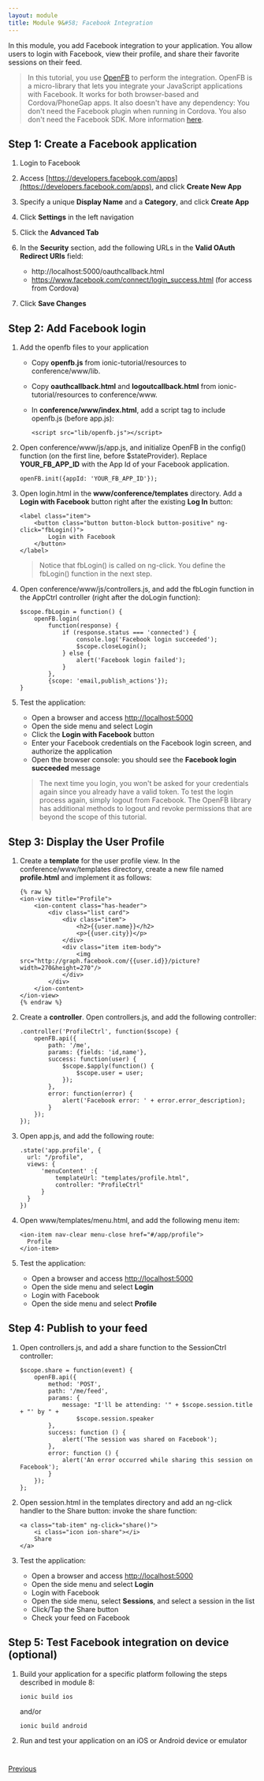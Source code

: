 ```yaml
---
layout: module
title: Module 9&#58; Facebook Integration
---
```

In this module, you add Facebook integration to your application. You allow users to login with Facebook, 
view their profile, and share their favorite sessions on their feed.

> In this tutorial, you use [OpenFB](https://github.com/ccoenraets/OpenFB) to perform the integration. OpenFB is a 
micro-library that lets you integrate 
your JavaScript applications with Facebook. It works for both browser-based and Cordova/PhoneGap apps. It also 
doesn't have any dependency: You don't need the Facebook plugin when running in Cordova. You also don't need the 
Facebook SDK. More information [here](https://github.com/ccoenraets/OpenFB).

## Step 1: Create a Facebook application

1. Login to Facebook

1. Access [https://developers.facebook.com/apps](https://developers.facebook.com/apps), and click **Create New App**

1. Specify a unique **Display Name** and a **Category**, and click **Create App**

1. Click **Settings** in the left navigation

1. Click the **Advanced Tab**

1. In the **Security** section, add the following URLs in the **Valid OAuth Redirect URIs** field:
    - http://localhost:5000/oauthcallback.html
    - https://www.facebook.com/connect/login_success.html (for access from Cordova)

1. Click **Save Changes**  


## Step 2: Add Facebook login

1. Add the openfb files to your application
    - Copy **openfb.js** from ionic-tutorial/resources to conference/www/lib.
    - Copy **oauthcallback.html** and **logoutcallback.html** from ionic-tutorial/resources to conference/www.
    - In **conference/www/index.html**, add a script tag to include openfb.js (before app.js):

        ```
        <script src="lib/openfb.js"></script>
        ```

1. Open conference/www/js/app.js, and initialize OpenFB in the config() function (on the first line, before $stateProvider). Replace **YOUR&#95;FB&#95;APP_ID** with the App Id of your Facebook application.

    ```
    openFB.init({appId: 'YOUR_FB_APP_ID'});
    ```

1. Open login.html in the **www/conference/templates** directory. Add a **Login with Facebook** button right after the 
existing **Log 
In** button: 

    ```
    <label class="item">
        <button class="button button-block button-positive" ng-click="fbLogin()">
            Login with Facebook
        </button>
    </label>
    ```

    > Notice that fbLogin() is called on ng-click. You define the fbLogin() function in the next step.

1. Open conference/www/js/controllers.js, and add the fbLogin function in the AppCtrl controller (right after the 
doLogin function):

    ```
    $scope.fbLogin = function() {
        openFB.login(
            function(response) {
                if (response.status === 'connected') {
                    console.log('Facebook login succeeded');
                    $scope.closeLogin();
                } else {
                    alert('Facebook login failed');
                }
            },
            {scope: 'email,publish_actions'});
    }
    ```

1. Test the application:
    - Open a browser and access [http://localhost:5000](http://localhost:5000)
    - Open the side menu and select Login
    - Click the **Login with Facebook** button
    - Enter your Facebook credentials on the Facebook login screen, and authorize the application 
    - Open the browser console: you should see the **Facebook login succeeded** message

    > The next time you login, you won't be asked for your credentials again since you already have a valid token. To
     test the login process again, simply logout from Facebook. The OpenFB library has additional methods to logout 
     and revoke permissions that are beyond the scope of this tutorial.  


## Step 3: Display the User Profile

1. Create a **template** for the user profile view. In the conference/www/templates directory, create a new file named **profile.html** and implement it as follows:

    ```
    {% raw %}
    <ion-view title="Profile">
        <ion-content class="has-header">
            <div class="list card">
                <div class="item">
                    <h2>{{user.name}}</h2>
                    <p>{{user.city}}</p>
                </div>
                <div class="item item-body">
                    <img src="http://graph.facebook.com/{{user.id}}/picture?width=270&height=270"/>
                </div>
            </div>
        </ion-content>
    </ion-view>
    {% endraw %}
    ```

1. Create a **controller**. Open controllers.js, and add the following controller:

    ```
    .controller('ProfileCtrl', function($scope) {
        openFB.api({
            path: '/me',
            params: {fields: 'id,name'},
            success: function(user) {
                $scope.$apply(function() {
                    $scope.user = user;
                });
            },
            error: function(error) {
                alert('Facebook error: ' + error.error_description);
            }
        });
    });
    ```

1. Open app.js, and add the following route:

    ```
    .state('app.profile', {
      url: "/profile",
      views: {
          'menuContent' :{
              templateUrl: "templates/profile.html",
              controller: "ProfileCtrl"
          }
      }
    })
    ```

1. Open www/templates/menu.html, and add the following menu item:

    ```
    <ion-item nav-clear menu-close href="#/app/profile">
      Profile
    </ion-item>
    ```

1. Test the application:
    - Open a browser and access [http://localhost:5000](http://localhost:5000)
    - Open the side menu and select **Login**
    - Login with Facebook
    - Open the side menu and select **Profile**


## Step 4: Publish to your feed

1. Open controllers.js, and add a share function to the SessionCtrl controller:

    ```
    $scope.share = function(event) {
        openFB.api({
            method: 'POST',
            path: '/me/feed',
            params: {
                message: "I'll be attending: '" + $scope.session.title + "' by " +
                    $scope.session.speaker
            },
            success: function () {
                alert('The session was shared on Facebook');
            },
            error: function () {
                alert('An error occurred while sharing this session on Facebook');
            }
        });
    };
    ```

1. Open session.html in the templates directory and add an ng-click handler to the Share button: invoke the 
share function: 

    ```
    <a class="tab-item" ng-click="share()">
        <i class="icon ion-share"></i>
        Share
    </a>
    ```

1. Test the application:
    - Open a browser and access [http://localhost:5000](http://localhost:5000)
    - Open the side menu and select **Login**
    - Login with Facebook
    - Open the side menu, select **Sessions**, and select a session in the list
    - Click/Tap the Share button
    - Check your feed on Facebook


## Step 5: Test Facebook integration on device (optional)

1. Build your application for a specific platform following the steps described in module 8:

    ```
    ionic build ios
    ```

    and/or
 
    ```
    ionic build android
    ```
 
2. Run and test your application on an iOS or Android device or emulator 

<div class="row" style="margin-top:40px;">
<div class="col-sm-12">
<a href="build-ionic-project.html" class="btn btn-default"><i class="glyphicon glyphicon-chevron-left"></i> 
Previous</a>
</div>
</div>